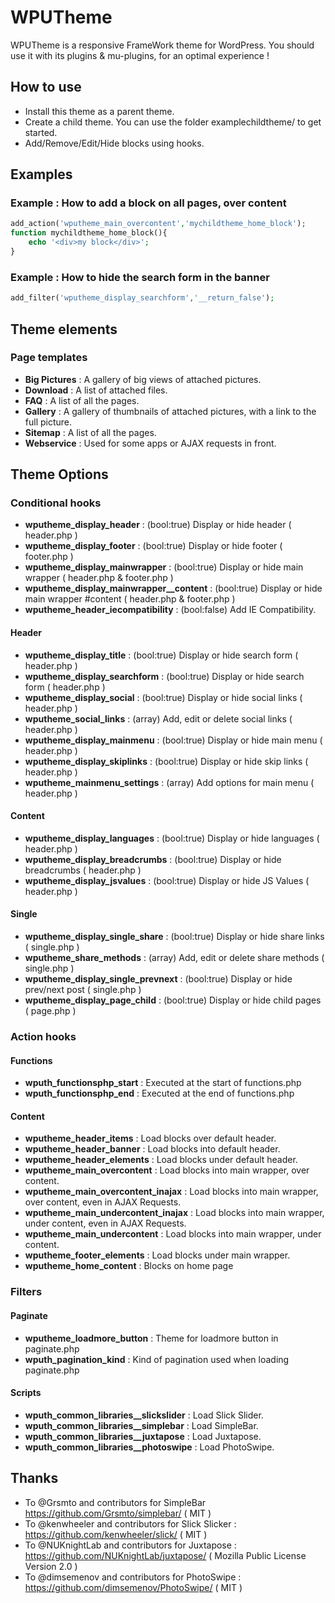 WPUTheme
=================

WPUTheme is a responsive FrameWork theme for WordPress.
You should use it with its plugins & mu-plugins, for an optimal experience !

## How to use

* Install this theme as a parent theme.
* Create a child theme. You can use the folder examplechildtheme/ to get started.
* Add/Remove/Edit/Hide blocks using hooks.

## Examples

### Example : How to add a block on all pages, over content

```php
add_action('wputheme_main_overcontent','mychildtheme_home_block');
function mychildtheme_home_block(){
    echo '<div>my block</div>';
}
```

### Example : How to hide the search form in the banner

```php
add_filter('wputheme_display_searchform','__return_false');
```

## Theme elements

### Page templates

* **Big Pictures** : A gallery of big views of attached pictures.
* **Download** : A list of attached files.
* **FAQ** : A list of all the pages.
* **Gallery** : A gallery of thumbnails of attached pictures, with a link to the full picture.
* **Sitemap** : A list of all the pages.
* **Webservice** : Used for some apps or AJAX requests in front.

## Theme Options

### Conditional hooks

* **wputheme_display_header** : (bool:true) Display or hide header ( header.php )
* **wputheme_display_footer** : (bool:true) Display or hide footer ( footer.php )
* **wputheme_display_mainwrapper** : (bool:true) Display or hide main wrapper ( header.php & footer.php )
* **wputheme_display_mainwrapper__content** : (bool:true) Display or hide main wrapper #content ( header.php & footer.php )
* **wputheme_header_iecompatibility** : (bool:false) Add IE Compatibility.

#### Header

* **wputheme_display_title** : (bool:true) Display or hide search form ( header.php )
* **wputheme_display_searchform** : (bool:true) Display or hide search form ( header.php )
* **wputheme_display_social** : (bool:true) Display or hide social links ( header.php )
* **wputheme_social_links** : (array) Add, edit or delete social links ( header.php )
* **wputheme_display_mainmenu** : (bool:true) Display or hide main menu ( header.php )
* **wputheme_display_skiplinks** : (bool:true) Display or hide skip links ( header.php )
* **wputheme_mainmenu_settings** : (array) Add options for main menu ( header.php )

#### Content

* **wputheme_display_languages** : (bool:true) Display or hide languages ( header.php )
* **wputheme_display_breadcrumbs** : (bool:true) Display or hide breadcrumbs ( header.php )
* **wputheme_display_jsvalues** : (bool:true) Display or hide JS Values ( header.php )

#### Single

* **wputheme_display_single_share** : (bool:true) Display or hide share links ( single.php )
* **wputheme_share_methods** : (array) Add, edit or delete share methods ( single.php )
* **wputheme_display_single_prevnext** : (bool:true) Display or hide prev/next post ( single.php )
* **wputheme_display_page_child** : (bool:true) Display or hide child pages ( page.php )

### Action hooks

#### Functions

* **wputh_functionsphp_start** : Executed at the start of functions.php
* **wputh_functionsphp_end** : Executed at the end of functions.php

#### Content

* **wputheme_header_items** : Load blocks over default header.
* **wputheme_header_banner** : Load blocks into default header.
* **wputheme_header_elements** : Load blocks under default header.
* **wputheme_main_overcontent** : Load blocks into main wrapper, over content.
* **wputheme_main_overcontent_inajax** : Load blocks into main wrapper, over content, even in AJAX Requests.
* **wputheme_main_undercontent_inajax** : Load blocks into main wrapper, under content, even in AJAX Requests.
* **wputheme_main_undercontent** : Load blocks into main wrapper, under content.
* **wputheme_footer_elements** : Load blocks under main wrapper.
* **wputheme_home_content** : Blocks on home page

### Filters

#### Paginate

* **wputheme_loadmore_button** : Theme for loadmore button in paginate.php
* **wputh_pagination_kind** : Kind of pagination used when loading paginate.php

#### Scripts

* **wputh_common_libraries__slickslider** : Load Slick Slider.
* **wputh_common_libraries__simplebar** : Load SimpleBar.
* **wputh_common_libraries__juxtapose** : Load Juxtapose.
* **wputh_common_libraries__photoswipe** : Load PhotoSwipe.

## Thanks

* To @Grsmto and contributors for SimpleBar https://github.com/Grsmto/simplebar/ ( MIT )
* To @kenwheeler and contributors for Slick Slicker : https://github.com/kenwheeler/slick/ ( MIT )
* To @NUKnightLab and contributors for Juxtapose : https://github.com/NUKnightLab/juxtapose/ ( Mozilla Public License Version 2.0 )
* To @dimsemenov and contributors for PhotoSwipe : https://github.com/dimsemenov/PhotoSwipe/ ( MIT )
